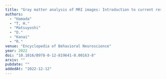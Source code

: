 ```yaml
---
title: "Gray matter analysis of MRI images: Introduction to current research practice"
authors:
  - "Hamada"
  - "T, H."
  - "Matsuyoshi"
  - "D."
  - "Kanai"
  - "R."
venue: "Encyclopedia of Behavioral Neuroscience"
year: 2022
doi: "10.1016/B978-0-12-819641-0.00163-8"
arxiv: ""
pubdate: ""
addedAt: "2022-12-12"
---
```

